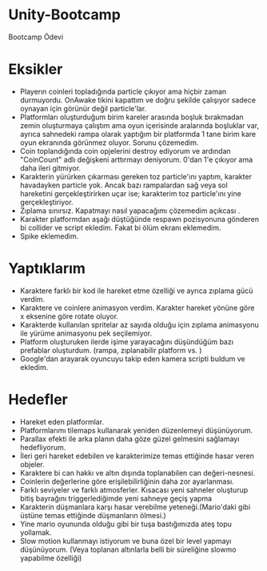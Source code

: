 # Unity-Bootcamp
Bootcamp Ödevi


Eksikler
========================================================================================

* Playerın coinleri topladığında particle çıkıyor ama hiçbir zaman durmuyordu. OnAwake tikini kapattım ve doğru şekilde çalışıyor sadece oynayan için görünür değil particle'lar. 
* Platformları oluşturduğum birim kareler arasında boşluk bırakmadan zemin oluşturmaya çalıştım ama oyun içerisinde aralarında boşluklar var, ayrıca sahnedeki rampa olarak yaptığım bir platformda 1 tane birim kare oyun ekranında görünmez oluyor. Sorunu çözemedim.
* Coin toplandığında coin opjelerini destroy ediyorum ve ardından "CoinCount" adlı değişkeni arttırmayı deniyorum. 0'dan 1'e çıkıyor ama daha ileri gitmiyor.
* Karakterin yürürken çıkarması gereken toz particle'ını yaptım, karakter havadayken particle yok. Ancak bazı rampalardan sağ veya sol hareketini gerçekleştirirken uçar ise; karakterim toz particle'ını yine gerçekleştiriyor.
* Zıplama sınırsız. Kapatmayı nasıl yapacağımı çözemedim açıkcası .
* Karakter platformdan aşağı düştüğünde respawn pozisyonuna gönderen bi collider ve script ekledim. Fakat bi ölüm ekranı eklemedim.
* Spike eklemedim.


Yaptıklarım
========================================================================================

* Karaktere farklı bir kod ile hareket etme özelliği ve ayrıca zıplama gücü verdim.
* Karaktere ve coinlere animasyon verdim. Karakter hareket yönüne göre x eksenine göre rotate oluyor. 
* Karakterde kullanılan spritelar az sayıda olduğu için zıplama animasyonu ile yürüme animasyonu pek seçilemiyor.
* Platform oluşturuken ilerde işime yarayacağını düşündüğüm bazı prefablar oluşturdum. (rampa, zıplanabilir platform vs. )
* Google'dan arayarak oyuncuyu takip eden kamera scripti buldum ve ekledim.


Hedefler
========================================================================================
* Hareket eden platformlar.
* Platformlarımı tilemaps kullanarak yeniden düzenlemeyi düşünüyorum.
* Parallax efekti ile arka planın daha göze güzel gelmesini sağlamayı hedefliyorum. 
* İleri geri hareket edebilen ve karakterimize temas ettiğinde hasar veren objeler. 
* Karaktere bi can hakkı ve altın dışında toplanabilen can değeri-nesnesi.
* Coinlerin değerlerine göre erişilebilirliğinin daha zor ayarlanması.
* Farklı seviyeler ve farklı atmosferler. Kısacası yeni sahneler oluşturup bitiş bayrağını triggerlediğimde yeni sahneye geçiş yapma 
* Karakterin düşmanlara karşı hasar verebilme yeteneği.(Mario'daki gibi üstüne temas ettiğinde düşmanların ölmesi.)
* Yine mario oyununda olduğu gibi bir tuşa bastığımızda ateş topu yollamak.
*  Slow motion kullanmayı istiyorum ve buna özel bir level yapmayı düşünüyorum. (Veya toplanan altınlarla belli bir süreliğine slowmo yapabilme özelliği)
